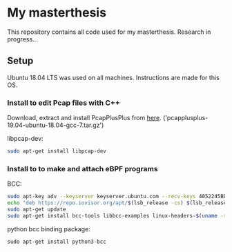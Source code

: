 # My masterthesis

This repository contains all code used for my masterthesis. Research in progress...

## Setup
Ubuntu 18.04 LTS was used on all machines. Instructions are made for this OS.

### Install to edit Pcap files with C++
Download, extract and install PcapPlusPlus from [here](https://github.com/seladb/PcapPlusPlus/releases/tag/v19.04). ('pcapplusplus-19.04-ubuntu-18.04-gcc-7.tar.gz')

libpcap-dev:
```bash
sudo apt-get install libpcap-dev
```

### Install to to make and attach eBPF programs
BCC:
```bash
sudo apt-key adv --keyserver keyserver.ubuntu.com --recv-keys 4052245BD4284CDD
echo "deb https://repo.iovisor.org/apt/$(lsb_release -cs) $(lsb_release -cs) main" | sudo tee /etc/apt/sources.list.d/iovisor.list
sudo apt-get update
sudo apt-get install bcc-tools libbcc-examples linux-headers-$(uname -r)
```

python bcc binding package:
```
sudo apt-get install python3-bcc
```



